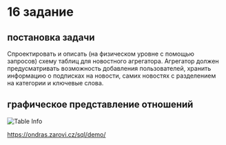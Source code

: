 # 16 задание
## постановка задачи
Спроектировать и описать (на физическом уровне с помощью запросов) схему таблиц для новостного агрегатора. 
Агрегатор должен предусматривать возможность добавления пользователей, хранить информацию о подписках на новости, самих новостях с разделением на категории и ключевые слова.

## графическое представление отношений
![Table Info](http://u.cubeupload.com/adm2/20190526165228.png)

https://ondras.zarovi.cz/sql/demo/
